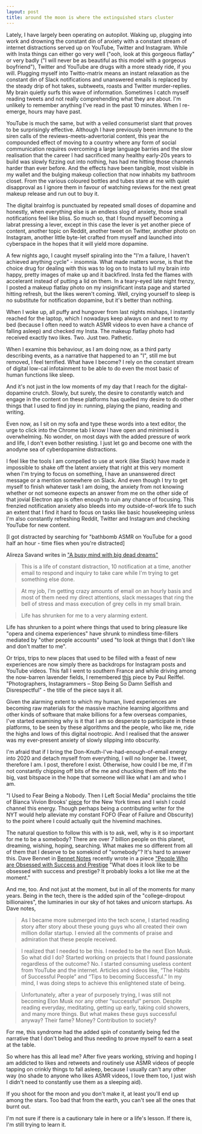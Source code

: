 ```yaml
---
layout: post
title: around the moon is where the extinguished stars cluster
---
```


Lately, I have largely been operating on autopilot. Waking up, plugging into work and drowning
the constant din of anxiety with a constant stream of internet distractions served up on YouTube,
Twitter and Instagram. While with Insta things can either go very well ("ooh, look at this gorgeous
flatlay" or very badly ("I will never be as beautiful as this model with a gorgeous boyfriend"),
Twitter and YouTube are drugs with a more steady ride, if you will. 
Plugging myself into Twitto-matrix means an instant relaxation as the constant din of Slack notifications
and unanswered emails is replaced by the steady drip of hot takes, subtweets, roasts and Twitter murder-replies.
My brain quietly surfs this wave of information. Sometimes I catch myself reading tweets and not really
comprehending what they are about. I'm unlikely to remember anything I've read in the past 10 minutes.
When I re-emerge, hours may have past.

YouTube is much the same, but with a veiled consumerist slant that proves to be surprisingly effective.
Although I have previously been immune to the siren calls of the reviews-meets-advertorial content,
this year the compounded effect of moving to a country where any form of social communication requires
overcoming a large language barries and the slow realisation that the career I had sacrificed many
healthy early-20s years to build was slowly fizzing out into nothing, has had me hitting those
channels harder than ever before. And the effects have been tangible, most visible in my wallet and the
bulging makeup collection that now inhabits my bathroom closet.
From the various coloured bottles and tubes stare at me with quiet disapproval as I ignore them
in favour of watching reviews for the next great makeup release and run out to buy it. 

The digital brainfog is punctuated by repeated small doses of dopamine and honestly, 
when everything else is an endless slog of anxiety, those small notifications feel like bliss.
So much so, that I found myself becoming a labrat pressing a lever, except in this case the lever
is yet another piece of content, another topic on Reddit, another tweet on Twitter, another 
photo on Instagram, another little byte-let crafted from myself and launched into cyberspace
in the hopes that it will yield more dopamine. 

A few nights ago, I caught myself spiraling into the "I'm a failure, I haven't
achieved anything cycle" - insomnia. What made matters worse, is that the choice drug for dealing with
this was to log on to Insta to lull my brain into happy, pretty images of make up and it backfired.
Insta fed the flames with accelerant instead of putting a lid on them. 
In a teary-eyed late night frenzy, I posted a makeup flatlay photo on my insignificant insta
page and started hitting refresh, but the likes weren't coming.
Well, crying yourself to sleep is no substitute for notification dopamine, but it's better than nothing.

When I woke up, all puffy and hungover from last nights mishaps, I instantly reached for the laptop,
which I nowadays keep always on and next to my bed (because I often need to watch ASMR videos to
even have a chance of falling asleep) and checked my Insta. The makeup flatlay photo had received
exactly two likes. Two. Just two. Pathetic.

When I examine this behaviour, as I am doing now, as a third party describing events, as a narrative
that happened to an "I", still me but removed, I feel terrified. What have I become?
I rely on the constant stream of digital low-cal infotainment to be able to do even the most basic
of human functions like sleep. 

And it's not just in the low moments of my day that I reach for the digital-dopamine crutch.
Slowly, but surely, the desire to constantly watch and engage in the content on these 
platforms has quelled my desire to do other things that I used to find joy in: running,
playing the piano, reading and writing.

Even now, as I sit on my sofa and type these words into a text editor, the urge to click
into the Chrome tab I know I have open and minimised is overwhelming. No wonder, on most
days with the added pressure of work and life, I don't even bother resisting. I just let go
and become one with the anodyne sea of cyberdopamine distractions. 

I feel like the tools I am compelled to use at work (like Slack) have made it impossible
to shake off the latent anxiety that right at this very moment when I'm trying to focus on 
something, I have an unanswered direct message or a mention somewhere on Slack.
And even though I try to get myself to finish whatever task I am doing, the anxiety from
not knowing whether or not someone expects an answer from me on the other side of that jovial
Electron app is often enough to ruin any chance of focusing. 
This frenzied notification anxiety also bleeds into my outside-of-work life to such an extent
that I find it hard to focus on tasks like basic housekeeping unless I'm also constantly
refreshing Reddit, Twitter and Instagram and checking YouTube for new content. 

[I got distracted by searching for "bathbomb ASMR on YouTube for a good half an hour - 
time flies when you're distracted]

Alireza Savand writes in ["A busy mind with big dead dreams"](https://alireza.gonevis.com/a-busy-mind-with-big-dead-dreams/) 

>This is a life of constant distraction, 10 notification at a time, another email to respond and inquiry to take care while I'm trying to get something else done.

>At my job, I'm getting crazy amounts of email on an hourly basis and most of them need my direct attentions, slack messages that ring the bell of stress and mass execution of grey cells in my small brain.

>Life has shrunken for me to a very alarming extent. 

Life has shrunken to a point where things that used to bring pleasure like "opera and cinema experiences"
have shrunk to mindless time-fillers mediated by "other people accounts" used "to look at things that I don't like and don't matter to me".

Or trips, trips to new places that used to be filled with a feast of new experiences
are now simply there as backdrops for Instagram posts and YouTube videos. 
This fall I went to southern France and while driving among the now-barren lavender fields, 
I remembered [this](https://www.paulreiffer.com/2019/07/photographers-instagrammers-stop-being-so-damn-selfish-and-disrespectful/) piece by Paul Reiffel. "Photographers, Instagrammers – Stop Being So Damn Selfish and Disrespectful" - the title of the piece says it all. 

Given the alarming extent to which my human, lived experiences are becoming raw materials for the massive machine learning algorithms and other kinds of software that make billions for a few overseas companies, I've started examining why is it that I am so desperate to participate in these platforms, to be seen by these algorithms and the people, who like me, ride the highs and lows of this digital nootropic. And I realised that the answer was my ever-present anxiety of slowly slipping into obscurity. 

I'm afraid that if I bring the Don-Knuth-I've-had-enough-of-email energy into 2020 and detach myself from everything, I will no longer be. I tweet, therefore I am. I post, therefore I exist. Otherwise, how could I be me, if I'm not constantly chipping off bits of the me and chucking them off into the big, vast bitspace in the hope that someone will like what I am and who I am. 


"I Used to Fear Being a Nobody. Then I Left Social Media" proclaims the title of Bianca Vivion Brooks' [piece](https://www.nytimes.com/2019/10/01/opinion/quit-social-media.html) for the New York times and I wish I could channel this energy. Though perhaps being a contributing writer for the NYT would help alleviate my constant FOFO (Fear of Failure and Obscurity) to the point where I could actually quit the hivemind machines. 

The natural question to follow this with is to ask, well, why is it so important for me to be a somebody? There are over 7 billion people on this planet, dreaming, wishing, hoping, searching. What makes me so different from all of them that I deserve to be somekind of "somebody"? It's hard to answer this. Dave Bennet in [Bennet Notes](https://www.bennettnotes.com/) recently wrote in a piece ["People Who are Obsessed with Success and Prestige](https://www.bennettnotes.com/post/obsessed-with-success-and-prestige/) 
"What does it look like to be obsessed with success and prestige? It probably looks a lot like me at the moment."

And me, too. And not just at the moment, but in all of the moments for many years. 
Being in the tech, there is the added spin of the "college-dropout billionaires", the luminaries in our sky of hot takes and unicorn startups. As Dave notes, 

>As I became more submerged into the tech scene, I started reading story after story about these young guys who all created their own million dollar startup. I envied all the comments of praise and admiration that these people received.

>I realized that I needed to be this. I needed to be the next Elon Musk. So what did I do? Started working on projects that I found passionate regardless of the outcome? No. I started consuming useless content from YouTube and the internet. Articles and videos like, “The Habits of Successful People” and “Tips to becoming Successful.” In my mind, I was doing steps to achieve this enlightened state of being.

>Unfortunately, after a year of purposely trying, I was still not becoming Elon Musk nor any other “successful” person. Despite reading everyday, meditating, getting up early, taking cold showers, and many more things. But what makes these guys successful anyway? Their fame? Money? Contribution to society?

For me, this syndrome had the added spin of constantly being fed the narrative that I don't belog and thus needing to prove myself to earn a seat at the table. 

So where has this all lead me? After five years working, striving and hoping I am addicted to likes and retweets and routinely use ASMR videos of people tapping on crinkly things to fall asleep, because I usually can't any other way (no shade to anyone who likes ASMR videos, I love them too, I just wish I didn't need to constantly use them as a sleeping aid). 

If you shoot for the moon and you don't make it, at least you'll end up among the stars.
Too bad that from the earth, you can't see all the ones that burnt out. 

I'm not sure if there is a cautionary tale in here or a life's lesson. If there is, I'm still trying to learn it. 




